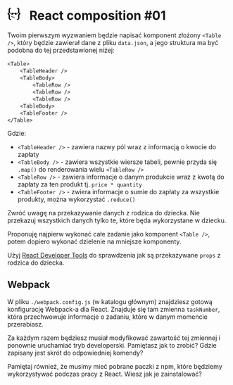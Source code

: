 # [![](../assets/img/logo-readme2.jpg)](https://devmentor.pl) &nbsp; React composition #01

Twoim pierwszym wyzwaniem będzie napisać komponent złożony `<Table />`, który będzie zawierał dane z pliku `data.json`, a jego struktura ma być podobna do tej przedstawionej niżej:

```
<Table>
    <TableHeader />
    <TableBody>
        <TableRow />
        <TableRow />
        <TableRow />
    <TableBody>
    <TableFooter />
</Table>
```

Gdzie:
* `<TableHeader />` - zawiera nazwy pól wraz z informacją o kwocie do zapłaty
* `<TableBody />` - zawiera wszystkie wiersze tabeli, pewnie przyda się `.map()` do renderowania wielu `<TableRow />`
* `<TableRow />` - zawiera informacje o danym produkcie wraz z kwotą do zapłaty za ten produkt tj. `price * quantity`
* `<TableFooter />` - zwiera informacje o sumie do zapłaty za wszystkie produkty, można wykorzystać `.reduce()`

Zwróć uwagę na przekazywanie danych z rodzica do dziecka. Nie przekazuj wszystkich danych tylko te, które będa wykorzystane w dziecku.

Proponuję najpierw wykonać całe zadanie jako komponent `<Table />`, potem dopiero wykonać dzielenie na mniejsze komponenty.

Użyj [React Developer Tools](https://chrome.google.com/webstore/detail/react-developer-tools/fmkadmapgofadopljbjfkapdkoienihi) do sprawdzenia jak są przekazywane `props` z rodzica do dziecka.

## Webpack

W pliku `./webpack.config.js` (w katalogu głównym) znajdziesz gotową konfigurację Webpack-a dla React. Znajduje się tam zmienna `taskNumber`, która przechwowuje informacje o zadaniu, które w danym momencie przerabiasz.

Za każdym razem będziesz musiał modyfikować zawartość tej zmiennej i ponownie uruchamiać tryb developerski. Pamiętasz jak to zrobić? Gdzie zapisany jest skrót do odpowiedniej komendy?

Pamiętaj również, że musimy mieć pobrane paczki z npm, które będziemy wykorzystywać podczas pracy z React. Wiesz jak je zainstalować?